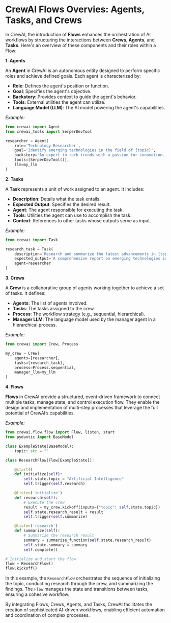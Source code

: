 # CrewAI Flows Overvies: Agents, Tasks, and Crews

In CrewAI, the introduction of **Flows** enhances the orchestration of AI workflows by structuring the interactions between **Crews**, **Agents**, and **Tasks**. Here's an overview of these components and their roles within a Flow:

**1. Agents**

An **Agent** in CrewAI is an autonomous entity designed to perform specific roles and achieve defined goals. Each agent is characterized by:

- **Role**: Defines the agent's position or function.
- **Goal**: Specifies the agent's objective.
- **Backstory**: Provides context to guide the agent's behavior.
- **Tools**: External utilities the agent can utilize.
- **Language Model (LLM)**: The AI model powering the agent's capabilities.

*Example:*

```python
from crewai import Agent
from crewai_tools import SerperDevTool

researcher = Agent(
    role='Technology Researcher',
    goal='Identify emerging technologies in the field of {topic}',
    backstory='An expert in tech trends with a passion for innovation.',
    tools=[SerperDevTool()],
    llm=my_llm
)
```

**2. Tasks**

A **Task** represents a unit of work assigned to an agent. It includes:

- **Description**: Details what the task entails.
- **Expected Output**: Specifies the desired result.
- **Agent**: The agent responsible for executing the task.
- **Tools**: Utilities the agent can use to accomplish the task.
- **Context**: References to other tasks whose outputs serve as input.

*Example:*

```python
from crewai import Task

research_task = Task(
    description='Research and summarize the latest advancements in {topic}.',
    expected_output='A comprehensive report on emerging technologies in {topic}.',
    agent=researcher
)
```

**3. Crews**

A **Crew** is a collaborative group of agents working together to achieve a set of tasks. It defines:

- **Agents**: The list of agents involved.
- **Tasks**: The tasks assigned to the crew.
- **Process**: The workflow strategy (e.g., sequential, hierarchical).
- **Manager LLM**: The language model used by the manager agent in a hierarchical process.

*Example:*

```python
from crewai import Crew, Process

my_crew = Crew(
    agents=[researcher],
    tasks=[research_task],
    process=Process.sequential,
    manager_llm=my_llm
)
```

**4. Flows**

**Flows** in CrewAI provide a structured, event-driven framework to connect multiple tasks, manage state, and control execution flow. They enable the design and implementation of multi-step processes that leverage the full potential of CrewAI’s capabilities. 

*Example:*

```python
from crewai.flow.flow import Flow, listen, start
from pydantic import BaseModel

class ExampleState(BaseModel):
    topic: str = ""

class ResearchFlow(Flow[ExampleState]):

    @start()
    def initialize(self):
        self.state.topic = "Artificial Intelligence"
        self.trigger(self.research)

    @listen('initialize')
    def research(self):
        # Execute the crew
        result = my_crew.kickoff(inputs={"topic": self.state.topic})
        self.state.research_result = result
        self.trigger(self.summarize)

    @listen('research')
    def summarize(self):
        # Summarize the research result
        summary = summarize_function(self.state.research_result)
        self.state.summary = summary
        self.complete()

# Initialize and start the flow
flow = ResearchFlow()
flow.kickoff()
```

In this example, the `ResearchFlow` orchestrates the sequence of initializing the topic, conducting research through the crew, and summarizing the findings. The `Flow` manages the state and transitions between tasks, ensuring a cohesive workflow.

By integrating Flows, Crews, Agents, and Tasks, CrewAI facilitates the creation of sophisticated AI-driven workflows, enabling efficient automation and coordination of complex processes. 